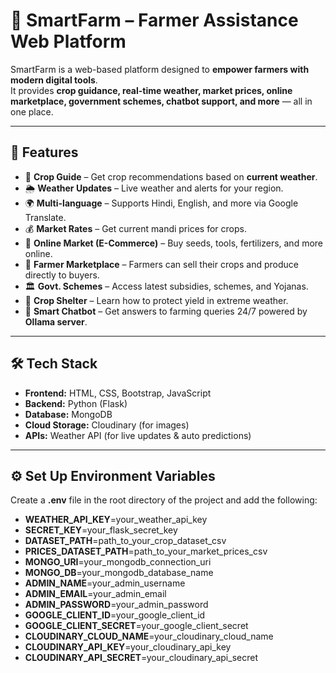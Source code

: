 # 🌾 SmartFarm – Farmer Assistance Web Platform

SmartFarm is a web-based platform designed to **empower farmers with modern digital tools**.  
It provides **crop guidance, real-time weather, market prices, online marketplace, government schemes, chatbot support, and more** — all in one place.

-----

## 🚀 Features
- 🌾 **Crop Guide** – Get crop recommendations based on **current weather**.    
- 🌦️ **Weather Updates** – Live weather and alerts for your region.  
- 🌍 **Multi-language** –  Supports Hindi, English, and more via Google Translate.  
- 💰 **Market Rates** – Get current mandi prices for crops.  
- 🛒 **Online Market (E-Commerce)** – Buy seeds, tools, fertilizers, and more online.  
- 🏪 **Farmer Marketplace** – Farmers can sell their crops and produce directly to buyers.    
- 🏛️ **Govt. Schemes** – Access latest subsidies, schemes, and Yojanas.  
- 🌳 **Crop Shelter** – Learn how to protect yield in extreme weather.  
- 🤖 **Smart Chatbot** – Get answers to farming queries 24/7 powered by **Ollama server**.

-----

## 🛠️ Tech Stack
- **Frontend:** HTML, CSS, Bootstrap, JavaScript  
- **Backend:** Python (Flask)  
- **Database:** MongoDB  
- **Cloud Storage:** Cloudinary (for images)  
- **APIs:** Weather API (for live updates & auto predictions) 

-----

## ⚙️ Set Up Environment Variables
Create a **.env** file in the root directory of the project and add the following:

- **WEATHER_API_KEY**=your_weather_api_key
- **SECRET_KEY**=your_flask_secret_key
- **DATASET_PATH**=path_to_your_crop_dataset_csv
- **PRICES_DATASET_PATH**=path_to_your_market_prices_csv
- **MONGO_URI**=your_mongodb_connection_uri
- **MONGO_DB**=your_mongodb_database_name
- **ADMIN_NAME**=your_admin_username
- **ADMIN_EMAIL**=your_admin_email
- **ADMIN_PASSWORD**=your_admin_password
- **GOOGLE_CLIENT_ID**=your_google_client_id
- **GOOGLE_CLIENT_SECRET**=your_google_client_secret
- **CLOUDINARY_CLOUD_NAME**=your_cloudinary_cloud_name
- **CLOUDINARY_API_KEY**=your_cloudinary_api_key
- **CLOUDINARY_API_SECRET**=your_cloudinary_api_secret